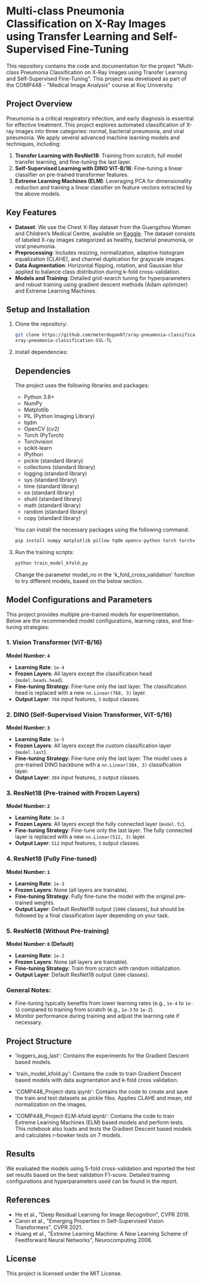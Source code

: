 # Multi-class Pneumonia Classification on X-Ray Images using Transfer Learning and Self-Supervised Fine-Tuning

This repository contains the code and documentation for the project "Multi-class Pneumonia Classification on X-Ray Images using Transfer Learning and Self-Supervised Fine-Tuning". This project was developed as part of the COMP448 - "Medical Image Analysis" course at Koç University.

## Project Overview

Pneumonia is a critical respiratory infection, and early diagnosis is essential for effective treatment. This project explores automated classification of X-ray images into three categories: normal, bacterial pneumonia, and viral pneumonia. We apply several advanced machine learning models and techniques, including:

1. **Transfer Learning with ResNet18**: Training from scratch, full model transfer learning, and fine-tuning the last layer.
2. **Self-Supervised Learning with DINO ViT-B/16**: Fine-tuning a linear classifier on pre-trained transformer features.
3. **Extreme Learning Machines (ELM)**: Leveraging PCA for dimensionality reduction and training a linear classifier on feature vectors extracted by the above models.

## Key Features

- **Dataset**: We use the Chest X-Ray dataset from the Guangzhou Women and Children’s Medical Centre, available on [Kaggle](https://www.kaggle.com/datasets/paultimothymooney/chest-xray-pneumonia/data). The dataset consists of labeled X-ray images categorized as healthy, bacterial pneumonia, or viral pneumonia.
- **Preprocessing**: Includes resizing, normalization, adaptive histogram equalization (CLAHE), and channel duplication for grayscale images.
- **Data Augmentation**: Horizontal flipping, rotation, and Gaussian blur applied to balance class distribution during k-fold cross-validation.
- **Models and Training**: Detailed grid-search tuning for hyperparameters and robust training using gradient descent methods (Adam optimizer) and Extreme Learning Machines.

## Setup and Installation

1. Clone the repository:
    ```bash
    git clone https://github.com/meterdogan07/xray-pneumonia-classification-SSL-TL.git
    xray-pneumonia-classification-SSL-TL
    ```

2. Install dependencies:
    ## Dependencies

    The project uses the following libraries and packages:
    
    - Python 3.8+
    - NumPy
    - Matplotlib
    - PIL (Python Imaging Library)
    - tqdm
    - OpenCV (cv2)
    - Torch (PyTorch)
    - Torchvision
    - scikit-learn
    - IPython
    - pickle (standard library)
    - collections (standard library)
    - logging (standard library)
    - sys (standard library)
    - time (standard library)
    - os (standard library)
    - shutil (standard library)
    - math (standard library)
    - random (standard library)
    - copy (standard library)
    
    You can install the necessary packages using the following command:
    
    ```bash
    pip install numpy matplotlib pillow tqdm opencv-python torch torchvision scikit-learn ipython
    ```

3. Run the training scripts:
    ```bash
    python train_model_kfold.py
    ```
    Change the parameter model_no in the 'k_fold_cross_validation' function to try different models, based on the below section.


## Model Configurations and Parameters

This project provides multiple pre-trained models for experimentation. Below are the recommended model configurations, learning rates, and fine-tuning strategies:

### 1. Vision Transformer (ViT-B/16)
**Model Number: `4`**

- **Learning Rate**: `1e-4`
- **Frozen Layers**: All layers except the classification head (`model.heads.head`).
- **Fine-tuning Strategy**: Fine-tune only the last layer. The classification head is replaced with a new `nn.Linear(768, 3)` layer.
- **Output Layer**: `768` input features, `3` output classes.

### 2. DINO (Self-Supervised Vision Transformer, ViT-S/16)
**Model Number: `3`**

- **Learning Rate**: `1e-5`
- **Frozen Layers**: All layers except the custom classification layer (`model.last`).
- **Fine-tuning Strategy**: Fine-tune only the last layer. The model uses a pre-trained DINO backbone with a `nn.Linear(384, 3)` classification layer.
- **Output Layer**: `384` input features, `3` output classes.

### 3. ResNet18 (Pre-trained with Frozen Layers)
**Model Number: `2`**

- **Learning Rate**: `1e-3`
- **Frozen Layers**: All layers except the fully connected layer (`model.fc`).
- **Fine-tuning Strategy**: Fine-tune only the last layer. The fully connected layer is replaced with a new `nn.Linear(512, 3)` layer.
- **Output Layer**: `512` input features, `3` output classes.

### 4. ResNet18 (Fully Fine-tuned)
**Model Number: `1`**

- **Learning Rate**: `1e-3`
- **Frozen Layers**: None (all layers are trainable).
- **Fine-tuning Strategy**: Fully fine-tune the model with the original pre-trained weights.
- **Output Layer**: Default ResNet18 output (`1000` classes), but should be followed by a final classification layer depending on your task.

### 5. ResNet18 (Without Pre-training)
**Model Number: `0` (Default)**

- **Learning Rate**: `1e-2`
- **Frozen Layers**: None (all layers are trainable).
- **Fine-tuning Strategy**: Train from scratch with random initialization.
- **Output Layer**: Default ResNet18 output (`1000` classes).

### General Notes:
- Fine-tuning typically benefits from lower learning rates (e.g., `1e-4` to `1e-5`) compared to training from scratch (e.g., `1e-3` to `1e-2`).
- Monitor performance during training and adjust the learning rate if necessary.


## Project Structure

- 'loggers_aug_last': Contains the experiments for the Gradient Descent based models.

- 'train_model_kfold.py': Contains the code to train Gradient Descent based models with data augmentation and k-fold cross validation.

- 'COMP448_Project-data.ipynb': Contains the code to create and save the train and test datasets as pickle files. Applies CLAHE and mean, std normalization on the images.

- 'COMP448_Project-ELM-kfold.ipynb': Contains the code to train Extreme Learning Machines (ELM) based models and perform tests. This notebook also loads and tests the Gradient Descent based models and calculates r-bowker tests on 7 models.


## Results

We evaluated the models using 5-fold cross-validation and reported the test set results based on the best validation F1-score. Detailed training configurations and hyperparameters used can be found in the report.

## References

- He et al., "Deep Residual Learning for Image Recognition", CVPR 2016.
- Caron et al., "Emerging Properties in Self-Supervised Vision Transformers", CVPR 2021.
- Huang et al., "Extreme Learning Machine: A New Learning Scheme of Feedforward Neural Networks", Neurocomputing 2006.

## License

This project is licensed under the MIT License.
